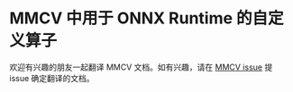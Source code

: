 # MMCV 中用于 ONNX Runtime 的自定义算子

欢迎有兴趣的朋友一起翻译 MMCV 文档。如有兴趣，请在 [MMCV issue](https://github.com/open-mmlab/mmcv/issues) 提 issue 确定翻译的文档。
